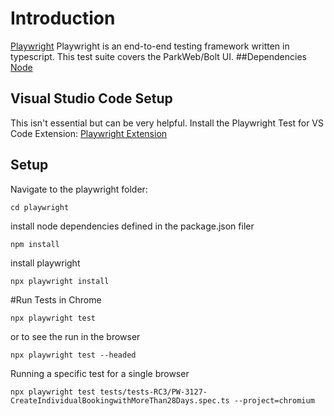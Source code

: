 # Introduction
[Playwright](https://playwright.dev/)
Playwright is an end-to-end testing framework written in typescript.
This test suite covers the ParkWeb/Bolt UI.
##Dependencies
[Node](https://nodejs.org/en/download)

## Visual Studio Code Setup
This isn't essential but can be very helpful. Install the Playwright Test for VS Code Extension:
[Playwright Extension](https://marketplace.visualstudio.com/items?itemName=ms-playwright.playwright)
## Setup
Navigate to the playwright folder:
```
cd playwright
```
install node dependencies defined in the package.json filer
```
npm install
```
install playwright
```
npx playwright install
```
#Run Tests in Chrome
```
npx playwright test
```
or to see the run in the browser
```
npx playwright test --headed
```
Running a specific test for a single browser
```
npx playwright test tests/tests-RC3/PW-3127-CreateIndividualBookingwithMoreThan28Days.spec.ts --project=chromium
```